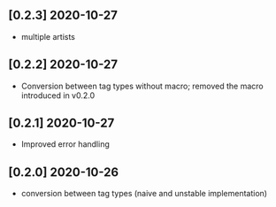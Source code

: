 ## [0.2.3] 2020-10-27

- multiple artists

## [0.2.2] 2020-10-27

- Conversion between tag types without macro; removed the macro introduced in v0.2.0

## [0.2.1] 2020-10-27

- Improved error handling

## [0.2.0] 2020-10-26

- conversion between tag types (naive and unstable implementation)